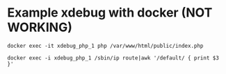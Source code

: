 # Example xdebug with docker (NOT WORKING)

    docker exec -it xdebug_php_1 php /var/www/html/public/index.php

    docker exec -i xdebug_php_1 /sbin/ip route|awk '/default/ { print $3 }'

